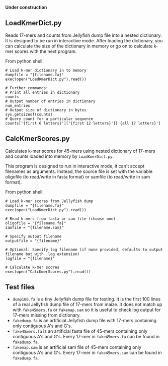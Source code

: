 __Under construction__

## LoadKmerDict.py
Reads 17-mers and counts from Jellyfish dump file into a nested dictionary. It is designed to be run in interactive mode. After loading the dictionary, you can calculate the size of the dictionary in memory or go on to calculate k-mer scores with the next program.

From python shell:

```
# Load k-mer dictionary in to memory
dumpfile = "{filename.fa}"
exec(open("LoadKmerDict.py").read())

# Further commands:
# Print all entries in dictionary
counts
# Output number of entries in dictionary
num_entries
# Output size of dictionary in bytes
sys.getsizeof(counts)
# Query count for a particular sequence
counts['{first 6 letters}']['{first 12 letters}']['{all 17 letters}']
```

## CalcKmerScores.py
Calculates k-mer scores for 45-mers using nested dictionary of 17-mers and counts loaded into memory by `LoadKmerDict.py`.

This program is designed to run in interactive mode, it can't accept filenames as arguments. Instead, the source file is set with the variable oligofile (to read/write in fasta format) or samfile (to read/write in sam format).

From python shell:
```
# Load k-mer scores from Jellyfish dump
dumpfile = "{filename.fa}"
exec(open("LoadKmerDict.py").read())

# Read k-mers from fasta or sam file (choose one)
oligofile = "{filename.fa}"
samfile = "{filename.sam}"

# Specify output filename
outputfile = "{filename}"

# Optional: Specify log filename (if none provided, defaults to output filename but with .log extension)
logfile = "{filename}"

# Calculate k-mer scores
exec(open("CalcKmerScores.py").read())
```

## Test files
* `dump100.fa` is a tiny Jellyfish dump file for testing. It is the first 100 lines of a real Jellyfish dump file of 17-mers from maize. It does not match up with `fake45mers.fa` or `fakemap.sam` so it is useful to check log output for 17-mers missing from dictionary.
* `fakedump.fa` is an artificial Jellyfish dump file with 17-mers containing only contiguous A's and G's.
* `fake45mers.fa` is an artificial fasta file of 45-mers containing only contiguous A's and G's. Every 17-mer in `fake45mers.fa` can be found in `fakedump.fa`.
* `fakemap.sam` is an artificial sam file of 45-mers containing only contiguous A's and G's. Every 17-mer in `fake45mers.sam` can be found in `fakedump.fa`.
